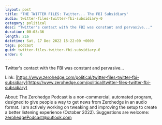 ```yaml
---
layout: post
title: "THE TWITTER FILES: Twitter... The FBI Subsidiary"
audio: twitter-files-twitter-fbi-subsidiary-0
category: political
desc: "Twitter's contact with the FBI was constant and pervasive..."
duration: 00:03:36
length: 216
datetime: Sat, 17 Dec 2022 15:22:00 +0000
tags: podcast
guid: twitter-files-twitter-fbi-subsidiary-0
order: 0
---
```

Twitter's contact with the FBI was constant and pervasive...

Link: [https://www.zerohedge.com/political/twitter-files-twitter-fbi-subsidiary](https://www.zerohedge.com/political/twitter-files-twitter-fbi-subsidiary)

About: The Zerohedge Podcast is a non-commercial, automated program, designed to give people a way to get news from Zerohedge in an audio format.  I am actively working on tweaking and improving the setup to create a better listening experience (October 2022).  Suggestions are welcome: [zerohedgePodcast@outlook.com](mailto:zerohedgePodcast@outlook.com)